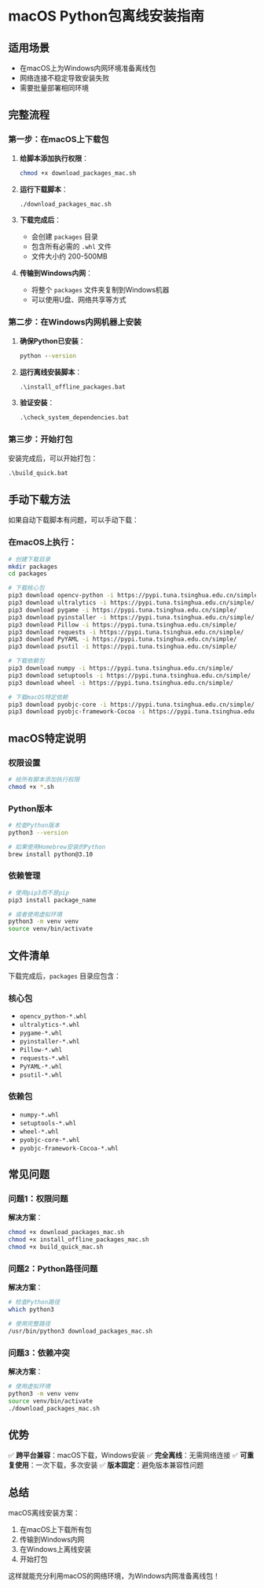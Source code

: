 # macOS Python包离线安装指南

## 适用场景
- 在macOS上为Windows内网环境准备离线包
- 网络连接不稳定导致安装失败
- 需要批量部署相同环境

## 完整流程

### 第一步：在macOS上下载包

1. **给脚本添加执行权限**：
   ```bash
   chmod +x download_packages_mac.sh
   ```

2. **运行下载脚本**：
   ```bash
   ./download_packages_mac.sh
   ```

3. **下载完成后**：
   - 会创建 `packages` 目录
   - 包含所有必需的 `.whl` 文件
   - 文件大小约 200-500MB

4. **传输到Windows内网**：
   - 将整个 `packages` 文件夹复制到Windows机器
   - 可以使用U盘、网络共享等方式

### 第二步：在Windows内网机器上安装

1. **确保Python已安装**：
   ```cmd
   python --version
   ```

2. **运行离线安装脚本**：
   ```cmd
   .\install_offline_packages.bat
   ```

3. **验证安装**：
   ```cmd
   .\check_system_dependencies.bat
   ```

### 第三步：开始打包

安装完成后，可以开始打包：
```cmd
.\build_quick.bat
```

## 手动下载方法

如果自动下载脚本有问题，可以手动下载：

### 在macOS上执行：
```bash
# 创建下载目录
mkdir packages
cd packages

# 下载核心包
pip3 download opencv-python -i https://pypi.tuna.tsinghua.edu.cn/simple/
pip3 download ultralytics -i https://pypi.tuna.tsinghua.edu.cn/simple/
pip3 download pygame -i https://pypi.tuna.tsinghua.edu.cn/simple/
pip3 download pyinstaller -i https://pypi.tuna.tsinghua.edu.cn/simple/
pip3 download Pillow -i https://pypi.tuna.tsinghua.edu.cn/simple/
pip3 download requests -i https://pypi.tuna.tsinghua.edu.cn/simple/
pip3 download PyYAML -i https://pypi.tuna.tsinghua.edu.cn/simple/
pip3 download psutil -i https://pypi.tuna.tsinghua.edu.cn/simple/

# 下载依赖包
pip3 download numpy -i https://pypi.tuna.tsinghua.edu.cn/simple/
pip3 download setuptools -i https://pypi.tuna.tsinghua.edu.cn/simple/
pip3 download wheel -i https://pypi.tuna.tsinghua.edu.cn/simple/

# 下载macOS特定依赖
pip3 download pyobjc-core -i https://pypi.tuna.tsinghua.edu.cn/simple/
pip3 download pyobjc-framework-Cocoa -i https://pypi.tuna.tsinghua.edu.cn/simple/
```

## macOS特定说明

### 权限设置
```bash
# 给所有脚本添加执行权限
chmod +x *.sh
```

### Python版本
```bash
# 检查Python版本
python3 --version

# 如果使用Homebrew安装的Python
brew install python@3.10
```

### 依赖管理
```bash
# 使用pip3而不是pip
pip3 install package_name

# 或者使用虚拟环境
python3 -m venv venv
source venv/bin/activate
```

## 文件清单

下载完成后，`packages` 目录应包含：

### 核心包
- `opencv_python-*.whl`
- `ultralytics-*.whl`
- `pygame-*.whl`
- `pyinstaller-*.whl`
- `Pillow-*.whl`
- `requests-*.whl`
- `PyYAML-*.whl`
- `psutil-*.whl`

### 依赖包
- `numpy-*.whl`
- `setuptools-*.whl`
- `wheel-*.whl`
- `pyobjc-core-*.whl`
- `pyobjc-framework-Cocoa-*.whl`

## 常见问题

### 问题1：权限问题
**解决方案**：
```bash
chmod +x download_packages_mac.sh
chmod +x install_offline_packages_mac.sh
chmod +x build_quick_mac.sh
```

### 问题2：Python路径问题
**解决方案**：
```bash
# 检查Python路径
which python3

# 使用完整路径
/usr/bin/python3 download_packages_mac.sh
```

### 问题3：依赖冲突
**解决方案**：
```bash
# 使用虚拟环境
python3 -m venv venv
source venv/bin/activate
./download_packages_mac.sh
```

## 优势

✅ **跨平台兼容**：macOS下载，Windows安装
✅ **完全离线**：无需网络连接
✅ **可重复使用**：一次下载，多次安装
✅ **版本固定**：避免版本兼容性问题

## 总结

macOS离线安装方案：
1. 在macOS上下载所有包
2. 传输到Windows内网
3. 在Windows上离线安装
4. 开始打包

这样就能充分利用macOS的网络环境，为Windows内网准备离线包！ 